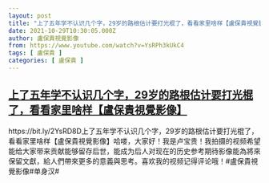 ```yaml
---
layout: post
title: "上了五年学不认识几个字，29岁的路根估计要打光棍了，看看家里啥样【盧保貴視覺影像】"
date: 2021-10-29T10:30:05.000Z
author: 盧保貴視覺影像
from: https://www.youtube.com/watch?v=YsRPh3kUkC4
tags: [ 盧保貴 ]
categories: [ 盧保貴 ]
---
```

<!--1635503405000-->
[上了五年学不认识几个字，29岁的路根估计要打光棍了，看看家里啥样【盧保貴視覺影像】](https://www.youtube.com/watch?v=YsRPh3kUkC4)
------

<div>
https://bit.ly/2YsRD8D上了五年学不认识几个字，29岁的路根估计要打光棍了，看看家里啥样【盧保貴視覺影像】哈喽，大家好！我是卢宝贵！我拍摄的视频希望能给大家带来贡献能够留存后世，能成为后人对现在的历史参考期待影像能為將來保留文獻，給人們帶來更多的意義與思考。喜欢我的视频记得评论哦！#盧保貴視覺影像#单身汉#
</div>
